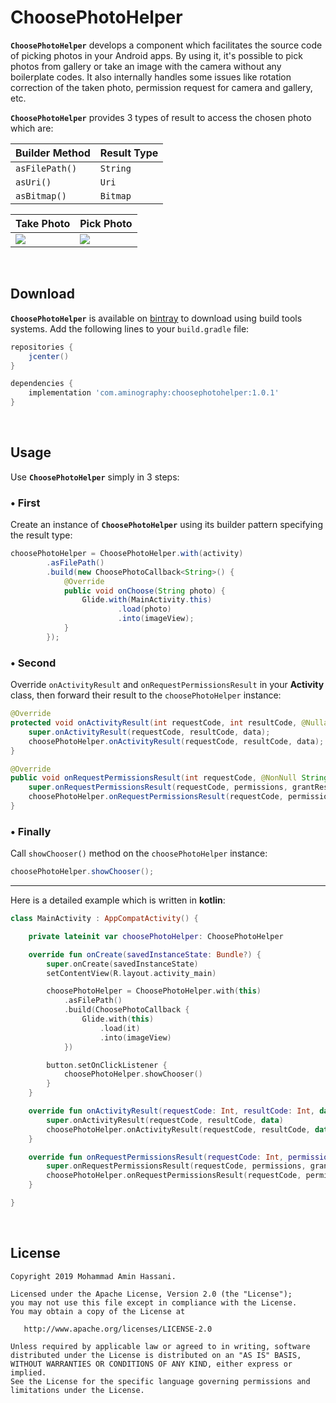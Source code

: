 # ChoosePhotoHelper

**`ChoosePhotoHelper`** develops a component which facilitates the source code of picking photos in your Android apps. By using it, it's possible to pick photos from gallery or take an image with the camera without any boilerplate codes.
It also internally handles some issues like rotation correction of the taken photo, permission request for camera and gallery, etc.

**`ChoosePhotoHelper`** provides 3 types of result to access the chosen photo which are:

| Builder Method | Result Type |
| --- | --- |
| `asFilePath()` | `String` |
| `asUri()` | `Uri` |
| `asBitmap()` | `Bitmap` |

| Take Photo | Pick Photo |
| --- | --- |
| ![](https://media.giphy.com/media/KdBwb36QCTsgKbUftB/giphy.gif) | ![](https://media.giphy.com/media/H88UXvL0jqL4HS2vuJ/giphy.gif) |

<br/>

Download
--------
**`ChoosePhotoHelper`** is available on [bintray](https://bintray.com/aminography/maven/ChoosePhotoHelper) to download using build tools systems. Add the following lines to your `build.gradle` file:

```gradle
repositories {
    jcenter()
}

dependencies {
    implementation 'com.aminography:choosephotohelper:1.0.1'
}
```

<br/>

Usage
-----
Use **`ChoosePhotoHelper`** simply in 3 steps:

### • First
Create an instance of **`ChoosePhotoHelper`** using its builder pattern specifying the result type:

```java
choosePhotoHelper = ChoosePhotoHelper.with(activity)
        .asFilePath()
        .build(new ChoosePhotoCallback<String>() {
            @Override
            public void onChoose(String photo) {
                Glide.with(MainActivity.this)
                        .load(photo)
                        .into(imageView);
            }
        });
```

### • Second
Override `onActivityResult` and `onRequestPermissionsResult` in your **Activity** class, then forward their result to the `choosePhotoHelper` instance:

```java
@Override
protected void onActivityResult(int requestCode, int resultCode, @Nullable Intent data) {
    super.onActivityResult(requestCode, resultCode, data);
    choosePhotoHelper.onActivityResult(requestCode, resultCode, data);
}

@Override
public void onRequestPermissionsResult(int requestCode, @NonNull String[] permissions, @NonNull int[] grantResults) {
    super.onRequestPermissionsResult(requestCode, permissions, grantResults);
    choosePhotoHelper.onRequestPermissionsResult(requestCode, permissions, grantResults);
}
```

### • Finally
Call `showChooser()` method on the `choosePhotoHelper` instance:

```java
choosePhotoHelper.showChooser();
```

<hr/>

Here is a detailed example which is written in **kotlin**:

```kotlin
class MainActivity : AppCompatActivity() {

    private lateinit var choosePhotoHelper: ChoosePhotoHelper

    override fun onCreate(savedInstanceState: Bundle?) {
        super.onCreate(savedInstanceState)
        setContentView(R.layout.activity_main)

        choosePhotoHelper = ChoosePhotoHelper.with(this)
            .asFilePath()
            .build(ChoosePhotoCallback {
                Glide.with(this)
                    .load(it)
                    .into(imageView)
            })

        button.setOnClickListener {
            choosePhotoHelper.showChooser()
        }
    }

    override fun onActivityResult(requestCode: Int, resultCode: Int, data: Intent?) {
        super.onActivityResult(requestCode, resultCode, data)
        choosePhotoHelper.onActivityResult(requestCode, resultCode, data)
    }

    override fun onRequestPermissionsResult(requestCode: Int, permissions: Array<String>, grantResults: IntArray) {
        super.onRequestPermissionsResult(requestCode, permissions, grantResults)
        choosePhotoHelper.onRequestPermissionsResult(requestCode, permissions, grantResults)
    }

}
```

<br/>

License
--------
```
Copyright 2019 Mohammad Amin Hassani.

Licensed under the Apache License, Version 2.0 (the "License");
you may not use this file except in compliance with the License.
You may obtain a copy of the License at

   http://www.apache.org/licenses/LICENSE-2.0

Unless required by applicable law or agreed to in writing, software
distributed under the License is distributed on an "AS IS" BASIS,
WITHOUT WARRANTIES OR CONDITIONS OF ANY KIND, either express or implied.
See the License for the specific language governing permissions and
limitations under the License.
```


